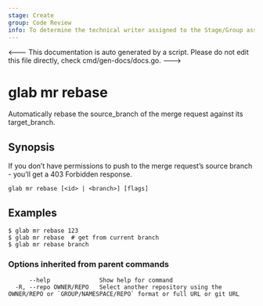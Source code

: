 ```yaml
---
stage: Create
group: Code Review
info: To determine the technical writer assigned to the Stage/Group associated with this page, see https://about.gitlab.com/handbook/product/ux/technical-writing/#assignments
---
```


<---
This documentation is auto generated by a script.
Please do not edit this file directly, check cmd/gen-docs/docs.go.
--->

# glab mr rebase

Automatically rebase the source_branch of the merge request against its target_branch.

## Synopsis

If you don’t have permissions to push to the merge request’s source branch - you’ll get a 403 Forbidden response.

```plaintext
glab mr rebase [<id> | <branch>] [flags]
```

## Examples

```plaintext
$ glab mr rebase 123
$ glab mr rebase  # get from current branch
$ glab mr rebase branch

```

### Options inherited from parent commands

```plaintext
      --help              Show help for command
  -R, --repo OWNER/REPO   Select another repository using the OWNER/REPO or `GROUP/NAMESPACE/REPO` format or full URL or git URL
```

